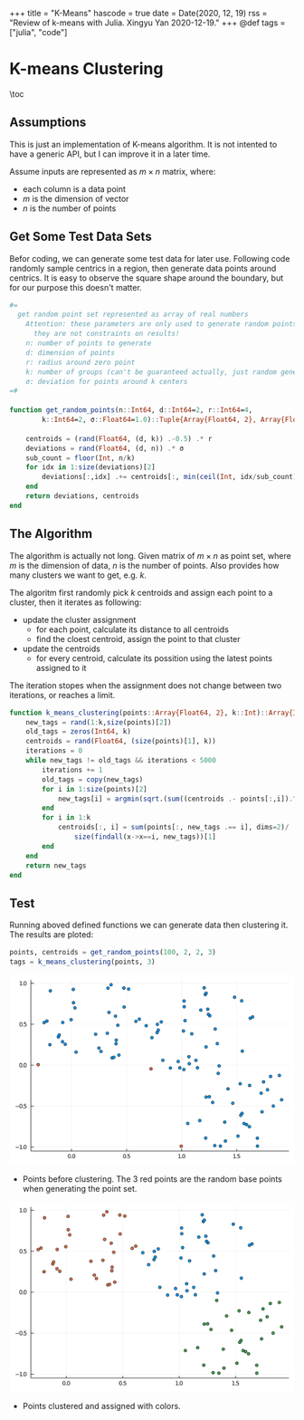 +++
title = "K-Means"
hascode = true
date = Date(2020, 12, 19)
rss = "Review of k-means with Julia. Xingyu Yan 2020-12-19."
+++
@def tags = ["julia", "code"]

# K-means Clustering

\toc

## Assumptions
This is just an implementation of K-means algorithm. It is not intented to have a generic API, but I can improve it in a later time.

Assume inputs are represented as $m \times n$ matrix, where:
* each column is a data point
* $m$ is the dimension of vector
* $n$ is the number of points

## Get Some Test Data Sets
Befor coding, we can generate some test data for later use. Following code randomly sample centrics in a region, then generate data points around centrics. It is easy to observe the square shape around the boundary, but for our purpose this doesn't matter.

```julia
#=
  get random point set represented as array of real numbers
    Attention: these parameters are only used to generate random points,
      they are not constraints on results!
    n: number of points to generate
    d: dimension of points
    r: radius around zero point
    k: number of groups (can't be guaranteed actually, just random generated)
    σ: deviation for points around k centers
=#

function get_random_points(n::Int64, d::Int64=2, r::Int64=4,
        k::Int64=2, σ::Float64=1.0)::Tuple{Array{Float64, 2}, Array{Float64, 2}}
    
    centroids = (rand(Float64, (d, k)) .-0.5) .* r
    deviations = rand(Float64, (d, n)) .* σ
    sub_count = floor(Int, n/k)
    for idx in 1:size(deviations)[2]
        deviations[:,idx] .+= centroids[:, min(ceil(Int, idx/sub_count), k)]
    end
    return deviations, centroids
end
```

## The Algorithm

The algorithm is actually not long. Given matrix of $m \times n$ as point set, where $m$ is the dimension of data, $n$ is the number of points. Also provides how many clusters we want to get, e.g. $k$.

The algoritm first randomly pick $k$ centroids and assign each point to a cluster, then it iterates as following:
* update the cluster assignment
  * for each point, calculate its distance to all centroids
  * find the cloest centroid, assign the point to that cluster
* update the centroids
  * for every centroid, calculate its possition using the latest points assigned to it

The iteration stopes when the assignment does not change between two iterations, or reaches a limit.

```julia
function k_means_clustering(points::Array{Float64, 2}, k::Int)::Array{Int64,1}
    new_tags = rand(1:k,size(points)[2])
    old_tags = zeros(Int64, k)
    centroids = rand(Float64, (size(points)[1], k))
    iterations = 0
    while new_tags != old_tags && iterations < 5000
        iterations += 1
        old_tags = copy(new_tags)
        for i in 1:size(points)[2]
            new_tags[i] = argmin(sqrt.(sum((centroids .- points[:,i]).^2, dims=1)))[2]
        end
        for i in 1:k
            centroids[:, i] = sum(points[:, new_tags .== i], dims=2)/
                size(findall(x->x==i, new_tags))[1]
        end
    end
    return new_tags
end
```

## Test

Running aboved defined functions we can generate data then clustering it. The results are ploted:
```julia
points, centroids = get_random_points(100, 2, 2, 3)
tags = k_means_clustering(points, 3)
```
![Points before clustering](/assets/k-means-before.png)
* Points before clustering. The 3 red points are the random base points when generating the point set.

![Points before clustering](/assets/k-means-after.png)
* Points clustered and assigned with colors.
